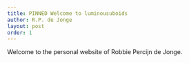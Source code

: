 ```yaml
---
title: PINNED Welcome to luminousuboids
author: R.P. de Jonge
layout: post
order: 1
---
```

Welcome to the personal website of Robbie Percijn de Jonge.
